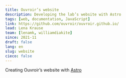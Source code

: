 ```yaml
---
title: Ouvroir’s website
description: Developing the lab’s website with Astro
tags: [web, documentation, JavaScript]
link: https://github.com/ouvroir/ouvroir.github.io/
lead: Lena Krause
team: [lenamk, williamdiakite]
since: 2021-11
draft: false
lang: en
slug: website
cieco: false
---
```


Creating Ouvroir’s website with [Astro](https://docs.astro.build)